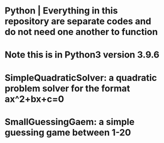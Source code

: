 # Python | Everything in this repository are separate codes and do not need one another to function
# Note this is in Python3 version 3.9.6
# SimpleQuadraticSolver: a quadratic problem solver for the format ax^2+bx+c=0
# SmallGuessingGaem: a simple guessing game between 1-20
